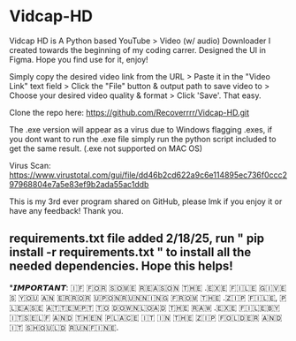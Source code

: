 # Vidcap-HD

Vidcap HD is A Python based YouTube > Video (w/ audio) Downloader I created towards the beginning of my coding carrer. Designed the UI in Figma. Hope you find use for it, enjoy!

Simply copy the desired video link from the URL > Paste it in the "Video Link" text field > Click the "File" button & output path to save video to > Choose your desired video quality & format > Click 'Save'. That easy.

Clone the repo here: https://github.com/Recoverrrr/Vidcap-HD.git

The .exe version will appear as a virus due to Windows flagging .exes, if you dont want to run the .exe file simply run the python script included to get the same result. (.exe not supported on MAC OS)

Virus Scan: https://www.virustotal.com/gui/file/dd46b2cd622a9c6e114895ec736f0ccc297968804e7a5e83ef9b2ada55ac1ddb

This is my 3rd ever program shared on GitHub, please lmk if you enjoy it or have any feedback! Thank you.

requirements.txt file added 2/18/25, run " pip install -r requirements.txt " to install all the needed dependencies. Hope this helps!
------------------------------------------------------------------------------------------------------------------------------------------------------------------------------------------------

*𝙄𝙈𝙋𝙊𝙍𝙏𝘼𝙉𝙏: ​🇮​​🇫​ ​🇫​​🇴​​🇷​ ​🇸​​🇴​​🇲​​🇪​ ​🇷​​🇪​​🇦​​🇸​​🇴​​🇳​ ​🇹​​🇭​​🇪​ .​🇪​​🇽​​🇪​ ​🇫​​🇮​​🇱​​🇪​ ​🇬​​🇮​​🇻​​🇪​​🇸​ ​🇾​​🇴​​🇺​ ​🇦​​🇳​ ​🇪​​🇷​​🇷​​🇴​​🇷​ ​🇺​​🇵​​🇴​​🇳​ ​🇷​​🇺​​🇳​​🇳​​🇮​​🇳​​🇬​ ​🇫​​🇷​​🇴​​🇲​ ​🇹​​🇭​​🇪​ .​🇿​​🇮​​🇵​ ​🇫​​🇮​​🇱​​🇪​, ​🇵​​🇱​​🇪​​🇦​​🇸​​🇪​ ​🇦​​🇹​​🇹​​🇪​​🇲​​🇵​​🇹​ ​🇹​​🇴​ ​🇩​​🇴​​🇼​​🇳​​🇱​​🇴​​🇦​​🇩​ ​🇹​​🇭​​🇪​ ​🇷​​🇦​​🇼​ .​🇪​​🇽​​🇪​ ​🇫​​🇮​​🇱​​🇪​ ​🇧​​🇾​ ​🇮​​🇹​​🇸​​🇪​​🇱​​🇫​ ​🇦​​🇳​​🇩​ ​🇹​​🇭​​🇪​​🇳​ ​🇵​​🇱​​🇦​​🇨​​🇪​ ​🇮​​🇹​ ​🇮​​🇳​ ​🇹​​🇭​​🇪​ ​🇿​​🇮​​🇵​ ​🇫​​🇴​​🇱​​🇩​​🇪​​🇷​ ​🇦​​🇳​​🇩​ ​🇮​​🇹​ ​🇸​​🇭​​🇴​​🇺​​🇱​​🇩​ ​🇷​​🇺​​🇳​ ​🇫​​🇮​​🇳​​🇪​.

